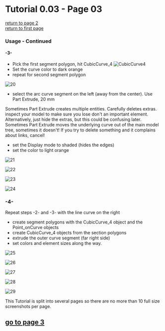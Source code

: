 # Tutorial 0.03   - Page 03

[return to page 2](https://github.com/edwardvmills/NURBSlib_EVM/blob/gh-pages/Tutorial%200.03%20Point_onCurve%20ControlPoly4_segment%20ControlPoly6%20and%20CubicCurve6%20-%20page%2002.md)   
[return to first page](https://github.com/edwardvmills/NURBSlib_EVM/blob/gh-pages/Tutorial%200.03%20Point_onCurve%20ControlPoly4_segment%20ControlPoly6%20and%20CubicCurve6%20-%20page%2001.md)

### Usage - Continued
#### -3-

* Pick the first segment polygon, hit CubicCurve_4 ![CubicCurve4](https://github.com/edwardvmills/NURBSlib_EVM/blob/master/icons/CubicCurve4.png?raw=true)
* Set the curve color to dark orange
* repeat for second segment polygon

![20](https://github.com/edwardvmills/NURBSlib_EVM/blob/master/Tutorial%20Models/Point_onCurve%20ControlPoly4_segment%20ControlPoly6%20and%20CubicCurve6/Point_onCurve%20ControlPoly4_segment%20ControlPoly6%20and%20CubicCurve6%2020.png?raw=true)

* select the arc curve segment on the left (away from the center). Use Part Extrude, 20 mm   

Sometimes Part Extrude creates multiple entities. Carefully deletes extras. inspect your model to make sure you lose don't an important element. Alternatively, just hide the extras, but this could be confusing later. Sometimes Part Extrude moves the underlying curve out of the main model tree, sometimes it doesn't! If you try to delete something and it complains about links, cancel!   

* set the Display mode to shaded (hides the edges)
* set the color to light orange

![21](https://github.com/edwardvmills/NURBSlib_EVM/blob/master/Tutorial%20Models/Point_onCurve%20ControlPoly4_segment%20ControlPoly6%20and%20CubicCurve6/Point_onCurve%20ControlPoly4_segment%20ControlPoly6%20and%20CubicCurve6%2021.png?raw=true)

![22](https://github.com/edwardvmills/NURBSlib_EVM/blob/master/Tutorial%20Models/Point_onCurve%20ControlPoly4_segment%20ControlPoly6%20and%20CubicCurve6/Point_onCurve%20ControlPoly4_segment%20ControlPoly6%20and%20CubicCurve6%2022.png?raw=true)

![23](https://github.com/edwardvmills/NURBSlib_EVM/blob/master/Tutorial%20Models/Point_onCurve%20ControlPoly4_segment%20ControlPoly6%20and%20CubicCurve6/Point_onCurve%20ControlPoly4_segment%20ControlPoly6%20and%20CubicCurve6%2023.png?raw=true)

![24](https://github.com/edwardvmills/NURBSlib_EVM/blob/master/Tutorial%20Models/Point_onCurve%20ControlPoly4_segment%20ControlPoly6%20and%20CubicCurve6/Point_onCurve%20ControlPoly4_segment%20ControlPoly6%20and%20CubicCurve6%2024.png?raw=true)

### -4-

Repeat steps -2- and -3- with the  line curve on the right
* create segment polygons with the CubicCurve_4 object and the Point_onCurve objects
* create CubicCurve_4 objects from the section polygons
* extrude the outer curve segment (far right side)
* set colors and element sizes along the way.

![25](https://github.com/edwardvmills/NURBSlib_EVM/blob/master/Tutorial%20Models/Point_onCurve%20ControlPoly4_segment%20ControlPoly6%20and%20CubicCurve6/Point_onCurve%20ControlPoly4_segment%20ControlPoly6%20and%20CubicCurve6%2025.png?raw=true)

![26](https://github.com/edwardvmills/NURBSlib_EVM/blob/master/Tutorial%20Models/Point_onCurve%20ControlPoly4_segment%20ControlPoly6%20and%20CubicCurve6/Point_onCurve%20ControlPoly4_segment%20ControlPoly6%20and%20CubicCurve6%2026.png?raw=true)

![27](https://github.com/edwardvmills/NURBSlib_EVM/blob/master/Tutorial%20Models/Point_onCurve%20ControlPoly4_segment%20ControlPoly6%20and%20CubicCurve6/Point_onCurve%20ControlPoly4_segment%20ControlPoly6%20and%20CubicCurve6%2027.png?raw=true)

![28](https://github.com/edwardvmills/NURBSlib_EVM/blob/master/Tutorial%20Models/Point_onCurve%20ControlPoly4_segment%20ControlPoly6%20and%20CubicCurve6/Point_onCurve%20ControlPoly4_segment%20ControlPoly6%20and%20CubicCurve6%2028.png?raw=true)

![29](https://github.com/edwardvmills/NURBSlib_EVM/blob/master/Tutorial%20Models/Point_onCurve%20ControlPoly4_segment%20ControlPoly6%20and%20CubicCurve6/Point_onCurve%20ControlPoly4_segment%20ControlPoly6%20and%20CubicCurve6%2029.png?raw=true)

This Tutorial is split into several pages so there are no more than 10 full size screenshots per page.

## [go to page 3](https://github.com/edwardvmills/NURBSlib_EVM/blob/gh-pages/Tutorial%200.03%20Point_onCurve%20ControlPoly4_segment%20ControlPoly6%20and%20CubicCurve6%20-%20page%2004.md)
